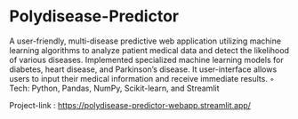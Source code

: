 # Polydisease-Predictor
A user-friendly, multi-disease
predictive web application utilizing machine learning algorithms to analyze patient medical data and detect the likelihood of
various diseases. 
Implemented specialized machine learning models for diabetes, heart disease, and Parkinson’s disease. 
It user-interface allows users to input their medical information and receive immediate results.
◦ Tech: Python, Pandas, NumPy, Scikit-learn, and Streamlit

Project-link : https://polydisease-predictor-webapp.streamlit.app/

